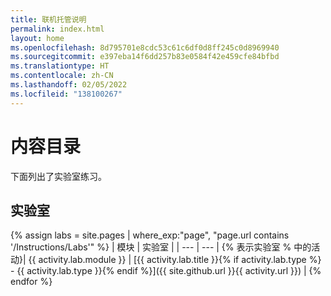 ```yaml
---
title: 联机托管说明
permalink: index.html
layout: home
ms.openlocfilehash: 8d795701e8cdc53c61c6df0d8ff245c0d8969940
ms.sourcegitcommit: e397eba14f6dd257b83e0584f42e459cfe84bfbd
ms.translationtype: HT
ms.contentlocale: zh-CN
ms.lasthandoff: 02/05/2022
ms.locfileid: "138100267"
---
```

# <a name="content-directory"></a>内容目录

下面列出了实验室练习。

## <a name="labs"></a>实验室

{% assign labs = site.pages | where_exp:"page", "page.url contains '/Instructions/Labs'" %}
| 模块 | 实验室 |
| --- | --- | 
{% 表示实验室 % 中的活动}| {{ activity.lab.module }} | [{{ activity.lab.title }}{% if activity.lab.type %} - {{ activity.lab.type }}{% endif %}]({{ site.github.url }}{{ activity.url }}) |
{% endfor %}
